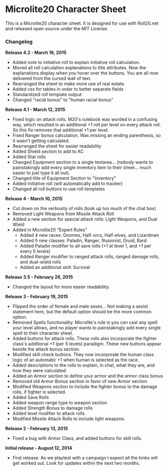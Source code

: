 # Microlite20 Character Sheet

This is a Microlite20 character sheet.  It is designed for
use with Roll20.net and released open source under the MIT License.

### Changelog ###

**Release 4.2 - March 16, 2015**
- Added note to initiative roll to explain initiative roll calculation.
- Moved all roll calculation explanations to title attributes.  Now the explanations display when you hover over the buttons.  You are all now delivered from the cursed wall of text.
- Rearranged the sheet to make more use of real estate.  
- Added css for tables in order to better separate fields
- Standardized roll template output
- Changed "racial bonus" to "human racial bonus"

**Release 4.1 - March 12, 2015**
- Fixed logic on attack rolls.  M20's rulebook was worded in a confusing way, which resulted in an additional +1 roll per level on every attack roll.  So this fix removes that additional +1 per level.
- Fixed Ranger bonus calculation.  Was missing an ending parenthesis, so it wasn't getting calculated.
- Rearranged the sheet for easier readability
- Added Shield section to add to AC
- Added Stat rolls
- Changed Equipment section to a single textarea... (nobody wants to painstakingly add every single inventory item to their sheet... much easier to just type it all out).
- Changed title of Equipment Section to "Inventory"
- Added Initiative roll (will automatically add to tracker)
- Changed all roll buttons to use roll templates

**Release 4 - March 10, 2015**
- Cut down on the verbosity of rolls (took up too much of the chat box)
- Removed Light Weapons from Missile Attack Roll
- Added a new section for special attack rolls: Light Weapons, and Dual Wield
- Added in Microlite20 "Expert Rules"
  - Added 4 new races: Gnomes, Half-orcs, Half-elves, and Lizardmen
  - Added 5 new classes: Paladin, Ranger, Illusionist, Druid, Bard
  - Added Paladin modifier to all save rolls (+1 at level 1, and +1 per every 5 levels)
  - Added Ranger modifier to ranged attack rolls, ranged damage rolls, and dual-wield rolls
  - Added an additional skill: Survival


**Release 3.5 - February 26, 2015**
- Changed the layout for more easier readability.

**Release 3 - February 19, 2015**

- Flipped the order of female and male sexes... Not making a sexist
statement here, but the default option should be the more common option.
- Removed Spells functionality.  Microlite's rule is you can cast any
spell your level allows, and no player wants to painstakingly add every
single spell to their character sheet.  
- Added buttons for attack rolls.  These rolls also incorporate the
fighter class's additional +1 (per 5 levels) paradigm.  These new
buttons appear beside the attack bonus section.
- Modified skill check buttons.  They now incorporate the human class
logic of an automatic +1 when human is selected as the race.
- Added descriptions to the rolls to explain, in chat, what they are, and
how they were calculated.
- Added an Armor section to define your armor and the armor class bonus
- Removed old Armor Bonus section in favor of new Armor section
- Modified Weapons section to include the fighter bonus to the damage
rolls, if fighter is selected.
- Added Save Rolls
- Added weapon range type to weapon section
- Added Strength Bonus to damage rolls
- Added level modifier to attack rolls
- Modified Missile Attack Rolls to include light weapons.


**Release 2 - February 13, 2015**
- Fixed a bug with Armor Class, and added buttons for skill rolls.

**Initial release - August 12, 2014**
- First release.  As we playtest with a campaign I expect all the kinks will get
worked out. Look for updates within the next two months.